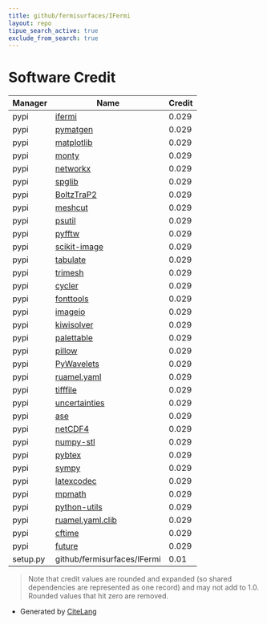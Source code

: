 ```yaml
---
title: github/fermisurfaces/IFermi
layout: repo
tipue_search_active: true
exclude_from_search: true
---
```

# Software Credit

|Manager|Name|Credit|
|-------|----|------|
|pypi|[ifermi](https://github.com/fermisurfaces/IFermi)|0.029|
|pypi|[pymatgen](https://pypi.org/project/pymatgen)|0.029|
|pypi|[matplotlib](https://pypi.org/project/matplotlib)|0.029|
|pypi|[monty](https://pypi.org/project/monty)|0.029|
|pypi|[networkx](https://pypi.org/project/networkx)|0.029|
|pypi|[spglib](https://pypi.org/project/spglib)|0.029|
|pypi|[BoltzTraP2](https://pypi.org/project/BoltzTraP2)|0.029|
|pypi|[meshcut](https://pypi.org/project/meshcut)|0.029|
|pypi|[psutil](https://pypi.org/project/psutil)|0.029|
|pypi|[pyfftw](https://pypi.org/project/pyfftw)|0.029|
|pypi|[scikit-image](https://pypi.org/project/scikit-image)|0.029|
|pypi|[tabulate](https://pypi.org/project/tabulate)|0.029|
|pypi|[trimesh](https://pypi.org/project/trimesh)|0.029|
|pypi|[cycler](https://pypi.org/project/cycler)|0.029|
|pypi|[fonttools](https://pypi.org/project/fonttools)|0.029|
|pypi|[imageio](https://pypi.org/project/imageio)|0.029|
|pypi|[kiwisolver](https://pypi.org/project/kiwisolver)|0.029|
|pypi|[palettable](https://pypi.org/project/palettable)|0.029|
|pypi|[pillow](https://pypi.org/project/pillow)|0.029|
|pypi|[PyWavelets](https://pypi.org/project/PyWavelets)|0.029|
|pypi|[ruamel.yaml](https://pypi.org/project/ruamel.yaml)|0.029|
|pypi|[tifffile](https://pypi.org/project/tifffile)|0.029|
|pypi|[uncertainties](https://pypi.org/project/uncertainties)|0.029|
|pypi|[ase](https://pypi.org/project/ase)|0.029|
|pypi|[netCDF4](https://pypi.org/project/netCDF4)|0.029|
|pypi|[numpy-stl](https://pypi.org/project/numpy-stl)|0.029|
|pypi|[pybtex](https://pypi.org/project/pybtex)|0.029|
|pypi|[sympy](https://pypi.org/project/sympy)|0.029|
|pypi|[latexcodec](https://pypi.org/project/latexcodec)|0.029|
|pypi|[mpmath](https://pypi.org/project/mpmath)|0.029|
|pypi|[python-utils](https://pypi.org/project/python-utils)|0.029|
|pypi|[ruamel.yaml.clib](https://pypi.org/project/ruamel.yaml.clib)|0.029|
|pypi|[cftime](https://pypi.org/project/cftime)|0.029|
|pypi|[future](https://pypi.org/project/future)|0.029|
|setup.py|github/fermisurfaces/IFermi|0.01|


> Note that credit values are rounded and expanded (so shared dependencies are represented as one record) and may not add to 1.0. Rounded values that hit zero are removed.


- Generated by [CiteLang](https://github.com/vsoch/citelang)
